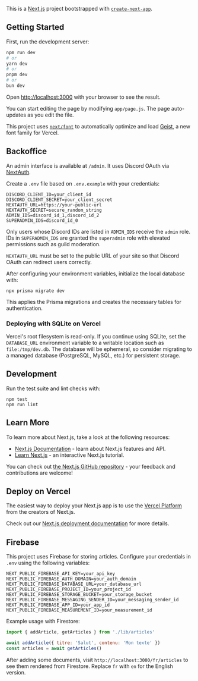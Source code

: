 This is a [Next.js](https://nextjs.org) project bootstrapped with [`create-next-app`](https://github.com/vercel/next.js/tree/canary/packages/create-next-app).

## Getting Started

First, run the development server:

```bash
npm run dev
# or
yarn dev
# or
pnpm dev
# or
bun dev
```

Open [http://localhost:3000](http://localhost:3000) with your browser to see the result.

You can start editing the page by modifying `app/page.js`. The page auto-updates as you edit the file.

This project uses [`next/font`](https://nextjs.org/docs/app/building-your-application/optimizing/fonts) to automatically optimize and load [Geist](https://vercel.com/font), a new font family for Vercel.

## Backoffice

An admin interface is available at `/admin`. It uses Discord OAuth via [NextAuth](https://next-auth.js.org/).

Create a `.env` file based on `.env.example` with your credentials:

```
DISCORD_CLIENT_ID=your_client_id
DISCORD_CLIENT_SECRET=your_client_secret
NEXTAUTH_URL=https://your-public-url
NEXTAUTH_SECRET=secure_random_string
ADMIN_IDS=discord_id_1,discord_id_2
SUPERADMIN_IDS=discord_id_0
```

Only users whose Discord IDs are listed in `ADMIN_IDS` receive the `admin` role. IDs in `SUPERADMIN_IDS` are granted the `superadmin` role with elevated permissions such as guild moderation.

`NEXTAUTH_URL` must be set to the public URL of your site so that Discord OAuth can redirect users correctly.

After configuring your environment variables, initialize the local database with:

```
npx prisma migrate dev
```

This applies the Prisma migrations and creates the necessary tables for authentication.

### Deploying with SQLite on Vercel

Vercel's root filesystem is read-only. If you continue using SQLite, set the
`DATABASE_URL` environment variable to a writable location such as
`file:/tmp/dev.db`. The database will be ephemeral, so consider migrating to a
managed database (PostgreSQL, MySQL, etc.) for persistent storage.

## Development

Run the test suite and lint checks with:

```
npm test
npm run lint
```

## Learn More

To learn more about Next.js, take a look at the following resources:

- [Next.js Documentation](https://nextjs.org/docs) - learn about Next.js features and API.
- [Learn Next.js](https://nextjs.org/learn) - an interactive Next.js tutorial.

You can check out [the Next.js GitHub repository](https://github.com/vercel/next.js) - your feedback and contributions are welcome!

## Deploy on Vercel

The easiest way to deploy your Next.js app is to use the [Vercel Platform](https://vercel.com/new?utm_medium=default-template&filter=next.js&utm_source=create-next-app&utm_campaign=create-next-app-readme) from the creators of Next.js.

Check out our [Next.js deployment documentation](https://nextjs.org/docs/app/building-your-application/deploying) for more details.

## Firebase

This project uses Firebase for storing articles. Configure your credentials in `.env` using the following variables:

```
NEXT_PUBLIC_FIREBASE_API_KEY=your_api_key
NEXT_PUBLIC_FIREBASE_AUTH_DOMAIN=your_auth_domain
NEXT_PUBLIC_FIREBASE_DATABASE_URL=your_database_url
NEXT_PUBLIC_FIREBASE_PROJECT_ID=your_project_id
NEXT_PUBLIC_FIREBASE_STORAGE_BUCKET=your_storage_bucket
NEXT_PUBLIC_FIREBASE_MESSAGING_SENDER_ID=your_messaging_sender_id
NEXT_PUBLIC_FIREBASE_APP_ID=your_app_id
NEXT_PUBLIC_FIREBASE_MEASUREMENT_ID=your_measurement_id
```

Example usage with Firestore:

```js
import { addArticle, getArticles } from './lib/articles'

await addArticle({ titre: 'Salut', contenu: 'Mon texte' })
const articles = await getArticles()
```

After adding some documents, visit `http://localhost:3000/fr/articles` to see them rendered from Firestore. Replace `fr` with `en` for the English version.
